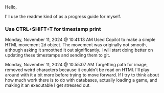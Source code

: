 Hello,

I'll use the readme kind of as a progress guide for myself. 


### Use CTRL+SHIFT+T for timestamp print
Monday, November 11, 2024 @ 10:41:13 AM 
Used Copilot to make a simple HTML movement 2d object. The movement was originally not smooth, although asking it smoothed it out significantly. I will start doing better on updating these timestamps and sending them to git. 

Monday, November 11, 2024 @ 10:55:07 AM
Targetting path for image, removed weird characters because it couldn't be read on HTMl. I'll play around with it a bit more before trying to move forward. If I try to think about how much work there is to do with databases, actually loading a game, and making it an executable I get stressed out. 